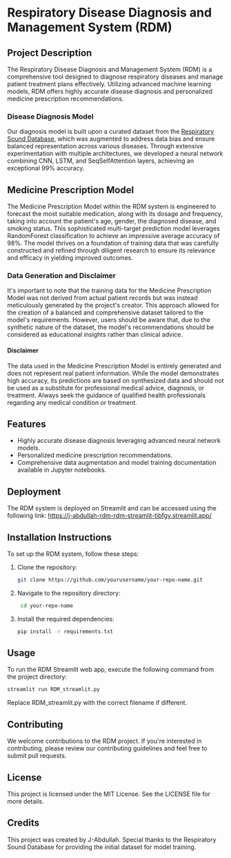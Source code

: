 # Respiratory Disease Diagnosis and Management System (RDM)

## Project Description
The Respiratory Disease Diagnosis and Management System (RDM) is a comprehensive tool designed to diagnose respiratory diseases and manage patient treatment plans effectively. Utilizing advanced machine learning models, RDM offers highly accurate disease diagnosis and personalized medicine prescription recommendations.

### Disease Diagnosis Model
Our diagnosis model is built upon a curated dataset from the [Respiratory Sound Database](https://www.kaggle.com/datasets/vbookshelf/respiratory-sound-database), which was augmented to address data bias and ensure balanced representation across various diseases. Through extensive experimentation with multiple architectures, we developed a neural network combining CNN, LSTM, and SeqSelfAttention layers, achieving an exceptional 99% accuracy.

## Medicine Prescription Model
The Medicine Prescription Model within the RDM system is engineered to forecast the most suitable medication, along with its dosage and frequency, taking into account the patient's age, gender, the diagnosed disease, and smoking status. This sophisticated multi-target prediction model leverages RandomForest classification to achieve an impressive average accuracy of 98%. The model thrives on a foundation of training data that was carefully constructed and refined through diligent research to ensure its relevance and efficacy in yielding improved outcomes.

### Data Generation and Disclaimer
It's important to note that the training data for the Medicine Prescription Model was not derived from actual patient records but was instead meticulously generated by the project's creator. This approach allowed for the creation of a balanced and comprehensive dataset tailored to the model's requirements. However, users should be aware that, due to the synthetic nature of the dataset, the model's recommendations should be considered as educational insights rather than clinical advice.

#### Disclaimer
The data used in the Medicine Prescription Model is entirely generated and does not represent real patient information. While the model demonstrates high accuracy, its predictions are based on synthesized data and should not be used as a substitute for professional medical advice, diagnosis, or treatment. Always seek the guidance of qualified health professionals regarding any medical condition or treatment.


## Features
- Highly accurate disease diagnosis leveraging advanced neural network models.
- Personalized medicine prescription recommendations.
- Comprehensive data augmentation and model training documentation available in Jupyter notebooks.

## Deployment
The RDM system is deployed on Streamlit and can be accessed using the following link: https://j-abdullah-rdm-rdm-streamlit-tibfgy.streamlit.app/

## Installation Instructions
To set up the RDM system, follow these steps:

1. Clone the repository:
   ```sh
   git clone https://github.com/yourusername/your-repo-name.git
    ```
2. Navigate to the repository directory:
   ```sh
    cd your-repo-name
     ```
3. Install the required dependencies:
   ```sh
   pip install -r requirements.txt
   ```
## Usage
To run the RDM Streamlit web app, execute the following command from the project directory:
```sh
streamlit run RDM_streamlit.py
```
Replace RDM_streamlit.py with the correct filename if different.


## Contributing
We welcome contributions to the RDM project. If you're interested in contributing, please review our contributing guidelines and feel free to submit pull requests.

## License
This project is licensed under the MIT License. See the LICENSE file for more details.

## Credits
This project was created by J-Abdullah. Special thanks to  the Respiratory Sound Database for providing the initial dataset for model training.
